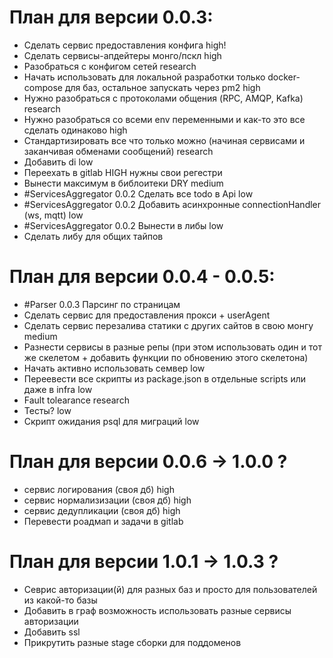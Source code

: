 # План для версии 0.0.3:
- Сделать сервис предоставления конфига high!
- Сделать сервисы-апдейтеры монго/пскл high
- Разобраться с конфигом сетей research
- Начать использовать для локальной разработки только docker-compose для баз, остальное запускать через pm2 high
- Нужно разобраться с протоколами общения (RPC, AMQP, Kafka) research
- Нужно разобраться со всеми env переменными и как-то это все сделать одинаково high
- Стандартизировать все что только можно (начиная сервисами и заканчивая обменами сообщений) research
- Добавить di low
- Переехать в gitlab HIGH нужны свои регестри
- Вынести максимум в библоитеки DRY medium
- #ServicesAggregator 0.0.2 Сделать все todo в Api low
- #ServicesAggregator 0.0.2 Добавить асинхронные connectionHandler (ws, mqtt) low
- #ServicesAggregator 0.0.2 Вынести в либы low
- Сделать либу для общих тайпов

# План для версии 0.0.4 - 0.0.5:
- #Parser 0.0.3 Парсинг по страницам
- Сделать сервис для предоставления прокси + userAgent
- Сделать сервис перезалива статики с других сайтов в свою монгу medium
- Разнести сервисы в разные репы (при этом использовать один и тот же скелетом + добавить функции по обновению этого скелетона)
- Начать активно использовать семвер low
- Переевести все скрипты из package.json в отдельные scripts или даже в infra low
- Fault tolearance research
- Тесты? low
- Скрипт ожидания psql для миграций low

# План для версии 0.0.6 -> 1.0.0 ?
- сервис логирования (своя дб) high
- сервис нормализизации (своя дб) high
- сервис дедупликации (своя дб) high
- Перевести роадмап и задачи в gitlab

# План для версии 1.0.1 -> 1.0.3 ?
- Севрис авторизации(й) для разных баз и просто для пользователей из какой-то базы
- Добавить в граф возможность использовать разные сервисы авторизации
- Добавить ssl
- Прикрутить разные stage сборки для поддоменов
